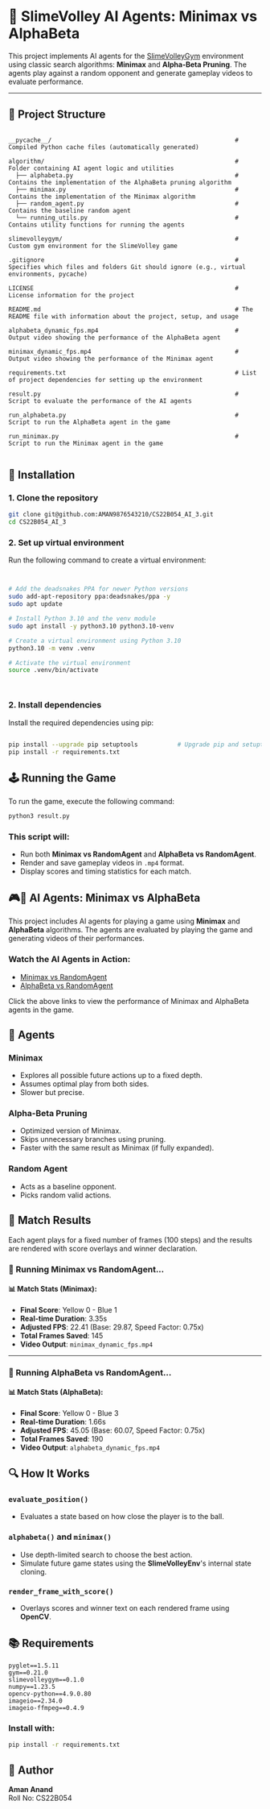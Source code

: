 # 🏐 SlimeVolley AI Agents: Minimax vs AlphaBeta

This project implements AI agents for the [SlimeVolleyGym](https://github.com/hardmaru/slimevolleygym) environment using classic search algorithms: **Minimax** and **Alpha-Beta Pruning**. The agents play against a random opponent and generate gameplay videos to evaluate performance.

---

## 📁 Project Structure

```

__pycache__/                                                   # Compiled Python cache files (automatically generated)

algorithm/                                                     # Folder containing AI agent logic and utilities
  ├── alphabeta.py                                             # Contains the implementation of the AlphaBeta pruning algorithm
  ├── minimax.py                                               # Contains the implementation of the Minimax algorithm
  ├── random_agent.py                                          # Contains the baseline random agent
  └── running_utils.py                                         # Contains utility functions for running the agents

slimevolleygym/                                                # Custom gym environment for the SlimeVolley game

.gitignore                                                     # Specifies which files and folders Git should ignore (e.g., virtual environments, pycache)

LICENSE                                                        # License information for the project

README.md                                                      # The README file with information about the project, setup, and usage

alphabeta_dynamic_fps.mp4                                      # Output video showing the performance of the AlphaBeta agent

minimax_dynamic_fps.mp4                                        # Output video showing the performance of the Minimax agent

requirements.txt                                               # List of project dependencies for setting up the environment

result.py                                                      # Script to evaluate the performance of the AI agents

run_alphabeta.py                                               # Script to run the AlphaBeta agent in the game

run_minimax.py                                                 # Script to run the Minimax agent in the game


```
## 🚀 Installation

### 1. Clone the repository
```bash
git clone git@github.com:AMAN9876543210/CS22B054_AI_3.git
cd CS22B054_AI_3
```
### 2. Set up virtual environment

Run the following command to create a virtual environment:

```bash


# Add the deadsnakes PPA for newer Python versions
sudo add-apt-repository ppa:deadsnakes/ppa -y
sudo apt update

# Install Python 3.10 and the venv module
sudo apt install -y python3.10 python3.10-venv

# Create a virtual environment using Python 3.10
python3.10 -m venv .venv

# Activate the virtual environment
source .venv/bin/activate




```

### 2. Install dependencies
Install the required dependencies using pip:

```bash

pip install --upgrade pip setuptools           # Upgrade pip and setuptools
pip install -r requirements.txt
```
## 🕹️ Running the Game

To run the game, execute the following command:

```bash
python3 result.py
```
### This script will:
- Run both **Minimax vs RandomAgent** and **AlphaBeta vs RandomAgent**.
- Render and save gameplay videos in `.mp4` format.
- Display scores and timing statistics for each match.


## 🎮🤖 AI Agents: Minimax vs AlphaBeta

This project includes AI agents for playing a game using **Minimax** and **AlphaBeta** algorithms. The agents are evaluated by playing the game and generating videos of their performances.

### Watch the AI Agents in Action:

- [Minimax vs RandomAgent](https://github.com/AMAN9876543210/CS22B054_AI_3/blob/main/minimax_dynamic_fps.mp4)
- [AlphaBeta vs RandomAgent](https://github.com/AMAN9876543210/CS22B054_AI_3/blob/main/alphabeta_dynamic_fps.mp4)

Click the above links to view the performance of Minimax and AlphaBeta agents in the game.


## 🧠 Agents

### Minimax
- Explores all possible future actions up to a fixed depth.
- Assumes optimal play from both sides.
- Slower but precise.

### Alpha-Beta Pruning
- Optimized version of Minimax.
- Skips unnecessary branches using pruning.
- Faster with the same result as Minimax (if fully expanded).

### Random Agent
- Acts as a baseline opponent.
- Picks random valid actions.



## 🏁 Match Results
Each agent plays for a fixed number of frames (100 steps) and the results are rendered with score overlays and winner declaration.


### 🏁 Running Minimax vs RandomAgent...

#### 📊 Match Stats (Minimax):
- **Final Score**: Yellow 0 - Blue 1  
- **Real-time Duration**: 3.35s  
- **Adjusted FPS**: 22.41 (Base: 29.87, Speed Factor: 0.75x)  
- **Total Frames Saved**: 145  
- **Video Output**: `minimax_dynamic_fps.mp4`

---

### 🏁 Running AlphaBeta vs RandomAgent...

#### 📊 Match Stats (AlphaBeta):
- **Final Score**: Yellow 0 - Blue 3  
- **Real-time Duration**: 1.66s  
- **Adjusted FPS**: 45.05 (Base: 60.07, Speed Factor: 0.75x)  
- **Total Frames Saved**: 190  
- **Video Output**: `alphabeta_dynamic_fps.mp4`

## 🔍 How It Works

### `evaluate_position()`
- Evaluates a state based on how close the player is to the ball.

### `alphabeta()` and `minimax()`
- Use depth-limited search to choose the best action.
- Simulate future game states using the **SlimeVolleyEnv**'s internal state cloning.

### `render_frame_with_score()`
- Overlays scores and winner text on each rendered frame using **OpenCV**.


## 📚 Requirements
```
pyglet==1.5.11
gym==0.21.0
slimevolleygym==0.1.0
numpy==1.23.5
opencv-python==4.9.0.80
imageio==2.34.0
imageio-ffmpeg==0.4.9
```
### Install with:

```bash
pip install -r requirements.txt
```
## 🙋 Author

**Aman Anand**  
Roll No: CS22B054

